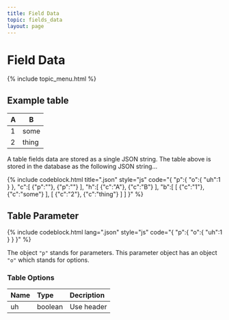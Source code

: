 ```yaml
---
title: Field Data
topic: fields_data
layout: page
---
```


# Field Data

{% include topic_menu.html %}

## Example table

<table class="sample-table">
	<thead>
		<th>A</th>
		<th>B</th>
	</thead>
	<tbody>
		<tr>
			<td>1</td>
			<td>some</td>
		</tr>
		<tr>
			<td>2</td>
			<td>thing</td>
		</tr>
	</tbody>
</table>

A table fields data are stored as a single JSON string. The table above is stored in the database as the following JSON string…

{% include codeblock.html
title=".json"
style="js"
code="{
	&quot;p&quot;:{
		&quot;o&quot;:{
			&quot;uh&quot;:1
		}
	},
	&quot;c&quot;:[
		{&quot;p&quot;:&quot;&quot;},
		{&quot;p&quot;:&quot;&quot;}
	],
	&quot;h&quot;:[
		{&quot;c&quot;:&quot;A&quot;},
		{&quot;c&quot;:&quot;B&quot;}
	],
	&quot;b&quot;:[
		[
			{&quot;c&quot;:&quot;1&quot;},
			{&quot;c&quot;:&quot;some&quot;}
		],
		[
			{&quot;c&quot;:&quot;2&quot;},
			{&quot;c&quot;:&quot;thing&quot;}
		]
	]
}"
%}



## Table Parameter

{% include codeblock.html
lang=".json"
style="js"
code="{
	&quot;p&quot;:{
		&quot;o&quot;:{
			&quot;uh&quot;:1
		}
	}
}"
%}

The object `"p"` stands for parameters. This parameter object has an object `"o"` which stands for options.

### Table Options

| Name           | Type           | Decription     |
| :------------- | :------------- | :------------- |
| uh             | boolean        | Use header     |
